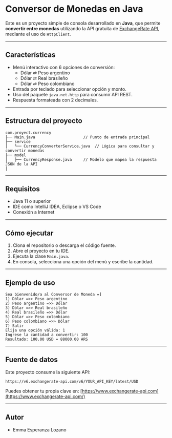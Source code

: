 # Conversor de Monedas en Java

Este es un proyecto simple de consola desarrollado en **Java**, que permite **convertir entre monedas** utilizando la API gratuita de [ExchangeRate API](https://www.exchangerate-api.com/), mediante el uso de `HttpClient`.

---

## Características

- Menú interactivo con 6 opciones de conversión:
  - Dólar ⇄ Peso argentino
  - Dólar ⇄ Real brasileño
  - Dólar ⇄ Peso colombiano
- Entrada por teclado para seleccionar opción y monto.
- Uso del paquete `java.net.http` para consumir API REST.
- Respuesta formateada con 2 decimales.

---

## Estructura del proyecto

```
com.proyect.currency
├── Main.java                     // Punto de entrada principal
├── service
│   └── CurrencyConverterService.java  // Lógica para consultar y convertir monedas
├── model
│   ├── CurrencyResponse.java     // Modelo que mapea la respuesta JSON de la API
│   
```

---

## Requisitos

- Java 11 o superior
- IDE como IntelliJ IDEA, Eclipse o VS Code
- Conexión a Internet

---

## Cómo ejecutar

1. Clona el repositorio o descarga el código fuente.
2. Abre el proyecto en tu IDE.
3. Ejecuta la clase `Main.java`.
4. En consola, selecciona una opción del menú y escribe la cantidad.

---

## Ejemplo de uso

```
Sea bienvenido/a al Conversor de Moneda =]
1) Dólar =>> Peso argentino
2) Peso argentino =>> Dólar
3) Dólar =>> Real brasileño
4) Real brasileño =>> Dólar
5) Dólar =>> Peso colombiano
6) Peso colombiano =>> Dólar
7) Salir
Elija una opción válida: 1
Ingrese la cantidad a convertir: 100
Resultado: 100.00 USD = 88000.00 ARS
```

---

## Fuente de datos

Este proyecto consume la siguiente API:

```
https://v6.exchangerate-api.com/v6/YOUR_API_KEY/latest/USD
```

Puedes obtener tu propia clave en: [https://www.exchangerate-api.com](https://www.exchangerate-api.com/)

---

## Autor

- Emma Esperanza Lozano
